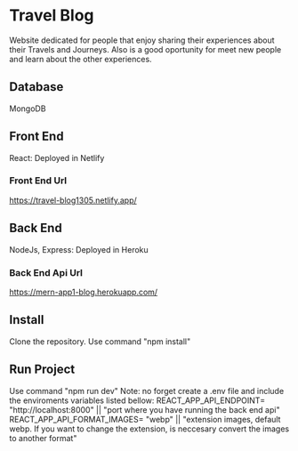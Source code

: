 # Travel Blog
Website dedicated for people that enjoy sharing their experiences about their Travels and Journeys. Also is a good oportunity for meet new people and learn about the other experiences.

## Database
MongoDB

## Front End
React: Deployed in Netlify

### Front End Url
https://travel-blog1305.netlify.app/

## Back End 
NodeJs, Express: Deployed in Heroku

### Back End Api Url
https://mern-app1-blog.herokuapp.com/

## Install
Clone the repository. 
Use command "npm install"

## Run Project
Use command "npm run dev"
Note: no forget create a .env file and include the enviroments variables listed bellow:
REACT_APP_API_ENDPOINT= "http://localhost:8000" || "port where you have running the back end api"
REACT_APP_API_FORMAT_IMAGES= "webp" || "extension images, default webp. If you want to change the extension, is neccesary convert the images to another format"
